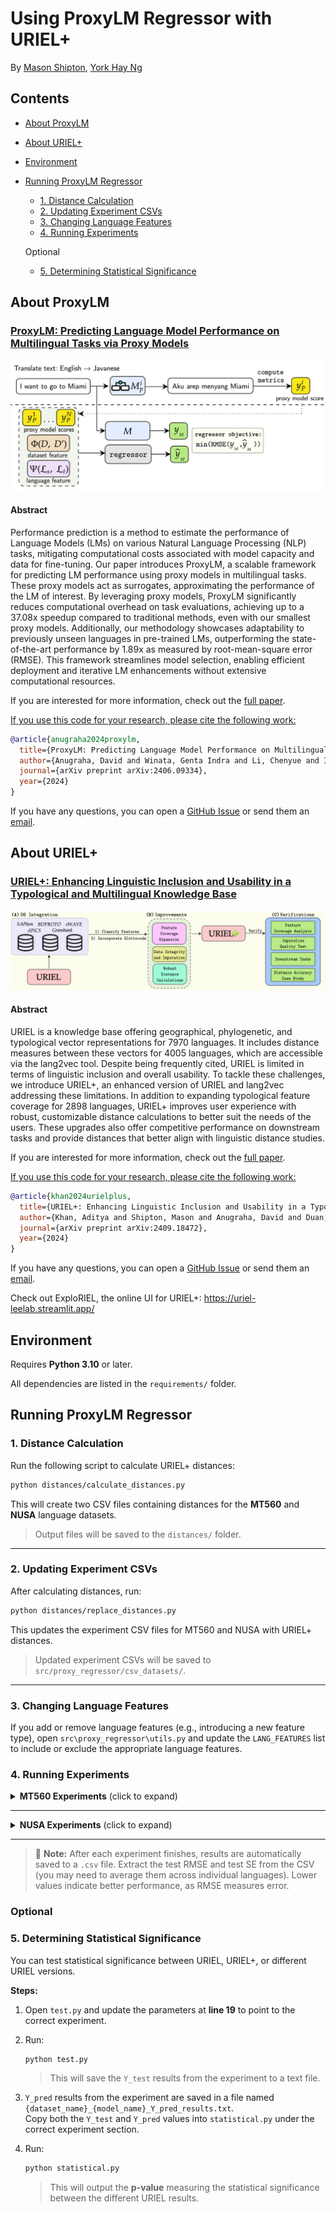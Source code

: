 # Using ProxyLM Regressor with URIEL+

By [Mason Shipton](https://github.com/Masonshipton25), [York Hay Ng](https://github.com/Swithord)

## Contents

- [About ProxyLM](#about-proxylm)
- [About URIEL+](#about-uriel)
- [Environment](#environment)
- [Running ProxyLM Regressor](#running-proxylm-regressor)
  - [1. Distance Calculation](#1-distance-calculation)
  - [2. Updating Experiment CSVs](#2-updating-experiment-csvs)
  - [3. Changing Language Features](#3-changing-language-features)
  - [4. Running Experiments](#4-running-experiments)
  
  Optional

  - [5. Determining Statistical Significance](#5-determining-statistical-significance)

## About ProxyLM

### [ProxyLM: Predicting Language Model Performance on Multilingual Tasks via Proxy Models](https://arxiv.org/abs/2406.09334)

![framework for LM performance prediction](./logos/proxylm_logo.png)

#### Abstract
Performance prediction is a method to estimate the performance of Language Models (LMs) on various Natural Language Processing (NLP) tasks, mitigating computational costs associated with model capacity and data for fine-tuning. Our paper introduces ProxyLM, a scalable framework for predicting LM performance using proxy models in multilingual tasks. These proxy models act as surrogates, approximating the performance of the LM of interest. By leveraging proxy models, ProxyLM significantly reduces computational overhead on task evaluations, achieving up to a 37.08x speedup compared to traditional methods, even with our smallest proxy models. Additionally, our methodology showcases adaptability to previously unseen languages in pre-trained LMs, outperforming the state-of-the-art performance by 1.89x as measured by root-mean-square error (RMSE). This framework streamlines model selection, enabling efficient deployment and iterative LM enhancements without extensive computational resources.

If you are interested for more information, check out the [full paper](https://arxiv.org/abs/2406.09334).

<u>If you use this code for your research, please cite the following work:</u>

```bibtex
@article{anugraha2024proxylm,
  title={ProxyLM: Predicting Language Model Performance on Multilingual Tasks via Proxy Models},
  author={Anugraha, David and Winata, Genta Indra and Li, Chenyue and Irawan, Patrick Amadeus and Lee, En-Shiun Annie},
  journal={arXiv preprint arXiv:2406.09334},
  year={2024}
}
```

If you have any questions, you can open a [GitHub Issue](https://github.com/davidanugraha/proxylm/issues) or send them an [email](mailto:david.anugraha@gmail.com).


## About URIEL+

### [URIEL+: Enhancing Linguistic Inclusion and Usability in a Typological and Multilingual Knowledge Base](https://arxiv.org/abs/2409.18472)

![knowledge base for natural language processing](./logos/urielplus_logo.png)

#### Abstract
URIEL is a knowledge base offering geographical, phylogenetic, and typological vector representations for 7970 languages. It includes distance measures between these vectors for 4005 languages, which are accessible via the lang2vec tool. Despite being frequently cited, URIEL is limited in terms of linguistic inclusion and overall usability. To tackle these challenges, we introduce URIEL+, an enhanced version of URIEL and lang2vec addressing these limitations. In addition to expanding typological feature coverage for 2898 languages, URIEL+ improves user experience with robust, customizable distance calculations to better suit the needs of the users. These upgrades also offer competitive performance on downstream tasks and provide distances that better align with linguistic distance studies.

If you are interested for more information, check out the [full paper](https://aclanthology.org/2025.coling-main.463/).

<u>If you use this code for your research, please cite the following work:</u>

```bibtex
@article{khan2024urielplus,
  title={URIEL+: Enhancing Linguistic Inclusion and Usability in a Typological and Multilingual Knowledge Base},
  author={Khan, Aditya and Shipton, Mason and Anugraha, David and Duan, Kaiyao and Hoang, Phuong H. and Khiu, Eric and Doğruöz, A. Seza and Lee, En-Shiun Annie},
  journal={arXiv preprint arXiv:2409.18472},
  year={2024}
}
```

If you have any questions, you can open a [GitHub Issue](https://github.com/Masonshipton25/URIELPlus/issues) or send them an [email](mailto:masonshipton25@gmail.com).

Check out ExploRIEL, the online UI for URIEL+: https://uriel-leelab.streamlit.app/ 


## Environment

Requires **Python 3.10** or later.

All dependencies are listed in the `requirements/` folder.

## Running ProxyLM Regressor

### 1. Distance Calculation

Run the following script to calculate URIEL+ distances:

```bash
python distances/calculate_distances.py
```

This will create two CSV files containing distances for the **MT560** and **NUSA** language datasets.

> Output files will be saved to the `distances/` folder.

---

### 2. Updating Experiment CSVs

After calculating distances, run:

```bash
python distances/replace_distances.py
```

This updates the experiment CSV files for MT560 and NUSA with URIEL+ distances.

> Updated experiment CSVs will be saved to `src/proxy_regressor/csv_datasets/`.

---

### 3. Changing Language Features

If you add or remove language features (e.g., introducing a new feature type), open `src\proxy_regressor\utils.py` and update the `LANG_FEATURES` list to include or exclude the appropriate language features.

### 4. Running Experiments

<details>
<summary><strong>MT560 Experiments</strong> (click to expand)</summary>

- **Random Sampling (M2M100):**
  ```bash
  python -m src.proxy_regressor.main -em random -r xgb -rj src/proxy_regressor/regressor_configs/xgb_config_mt560_m2m100.json -d mt560 -m m2m100
  ```

- **Random Sampling (NLLB):**
  ```bash
  python -m src.proxy_regressor.main -em random -r xgb -rj src/proxy_regressor/regressor_configs/xgb_config_mt560_nllb.json -d mt560 -m nllb
  ```

- **Leave-One-Language-Out (LOLO) (M2M100):**
  ```bash
  python -m src.proxy_regressor.main -em lolo -r xgb -rj src/proxy_regressor/regressor_configs/xgb_config_mt560_m2m100.json -d mt560 -m m2m100 -l all
  ```

- **Leave-One-Language-Out (LOLO) (NLLB):**
  ```bash
  python -m src.proxy_regressor.main -em lolo -r xgb -rj src/proxy_regressor/regressor_configs/xgb_config_mt560_nllb.json -d mt560 -m nllb -l all
  ```

- **Seen/Unseen (M2M100):**
  ```bash
  python -m src.proxy_regressor.main -em seen_unseen -r xgb -rj src/proxy_regressor/regressor_configs/xgb_config_mt560_m2m100.json -d mt560 -m m2m100
  ```

  After running the **Seen/Unseen (M2M100)** command, run:
  ```bash
  python unseen.py
  ```
  This will output a text file with more readable results and will output the average standard error. NOTE: For **Seen/Unseen (M2M100)** experiments, take the average of `test_source_rmse` and `test_target_rmse` for the `test_rmse`.

</details>

---

<details>
<summary><strong>NUSA Experiments</strong> (click to expand)</summary>

- **Random Sampling (M2M100):**
  ```bash
  python -m src.proxy_regressor.main -em random -r xgb -rj src/proxy_regressor/regressor_configs/xgb_config_nusa_m2m100.json -d nusa -m m2m100
  ```

- **Random Sampling (NLLB):**
  ```bash
  python -m src.proxy_regressor.main -em random -r xgb -rj src/proxy_regressor/regressor_configs/xgb_config_nusa_nllb.json -d nusa -m nllb
  ```

- **Leave-One-Language-Out (LOLO) (M2M100):**
  ```bash
  python -m src.proxy_regressor.main -em lolo -r xgb -rj src/proxy_regressor/regressor_configs/xgb_config_nusa_m2m100.json -d nusa -m m2m100 -l all
  ```

- **Leave-One-Language-Out (LOLO) (NLLB):**
  ```bash
  python -m src.proxy_regressor.main -em lolo -r xgb -rj src/proxy_regressor/regressor_configs/xgb_config_nusa_nllb.json -d nusa -m nllb -l all
  ```

</details>

---

> 📄 **Note:** After each experiment finishes, results are automatically saved to a `.csv` file. Extract the test RMSE and test SE from the CSV (you may need to average them across individual languages). Lower values indicate better performance, as RMSE measures error.

### Optional

### 5. Determining Statistical Significance

You can test statistical significance between URIEL, URIEL+, or different URIEL versions.

**Steps:**

1. Open `test.py` and update the parameters at **line 19** to point to the correct experiment.

2. Run:
   ```bash
   python test.py
   ```
   > This will save the `Y_test` results from the experiment to a text file.

3. `Y_pred` results from the experiment are saved in a file named `{dataset_name}_{model_name}_Y_pred_results.txt`.  
   Copy both the `Y_test` and `Y_pred` values into `statistical.py` under the correct experiment section.

4. Run:
   ```bash
   python statistical.py
   ```
   > This will output the **p-value** measuring the statistical significance between the different URIEL results.
